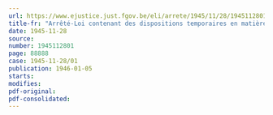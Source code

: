 ```yaml
---
url: https://www.ejustice.just.fgov.be/eli/arrete/1945/11/28/1945112801/justel
title-fr: "Arrêté-Loi contenant des dispositions temporaires en matière de prescription"
date: 1945-11-28
source:
number: 1945112801
page: 88888
case: 1945-11-28/01
publication: 1946-01-05
starts:
modifies:
pdf-original:
pdf-consolidated:
---
```


